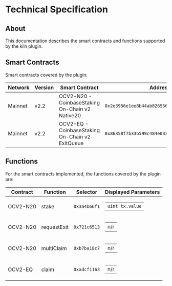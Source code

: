 # Technical Specification

## About

This documentation describes the smart contracts and functions supported by the kiln plugin.

## Smart Contracts

Smart contracts covered by the plugin:

| Network | Version | Smart Contract                        | Address                                      |
| ------- | ------- | ------------------------------------- | -------------------------------------------- |
| Mainnet | v2.2    | OCV2-N20 - CoinbaseStaking On-Chain v2 Native20 | `0x2e3956e1ee8b44ab826556770f69e3b9ca04a2a7` |
| Mainnet | v2.2    | OCV2-EQ - CoinbaseStaking On-Chain v2 ExitQueue | `0x86358f7b33b599c484e0335b8ee4f7f7f92d8b60` |


## Functions

For the smart contracts implemented, the functions covered by the plugin are:

| Contract | Function                  | Selector     | Displayed Parameters                                                                                                                                                                                   |
| -------- | ------------------------- | ------------ | ------------------------------------------------------------------------------------------------------------------------------------------------------------------------------------------------------ |
| OCV2-N20 | stake                     | `0x3a4b66f1` | <table><tbody> <tr><td><code>uint tx.value</code></td></tr> </tbody></table>                                                                                                                           |
| OCV2-N20 | requestExit               | `0x721c6513` | <table><tbody> <tr><td>n/r</td></tr> </tbody></table>                                                                                                                                                  |
| OCV2-N20 | multiClaim                | `0xb7ba18c7` | <table><tbody> <tr><td>n/r</td></tr> </tbody></table>                                                                                                                                                  |
| OCV2-EQ  | claim                     | `0xadcf1163` | <table><tbody> <tr><td>n/r</td></tr> </tbody></table>                                                                                                                                                  |
